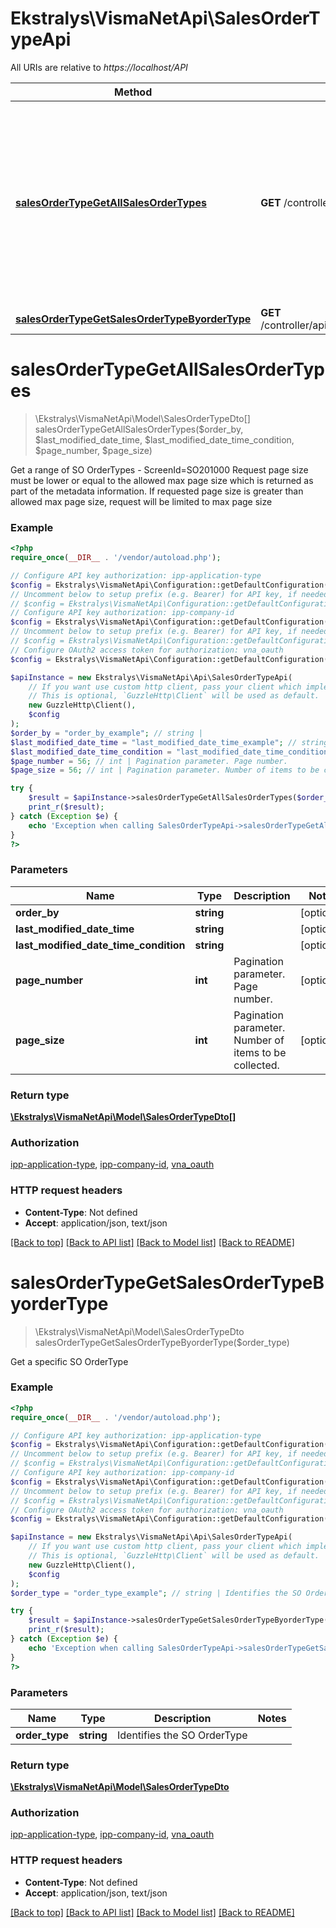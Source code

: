 # Ekstralys\VismaNetApi\SalesOrderTypeApi

All URIs are relative to *https://localhost/API*

Method | HTTP request | Description
------------- | ------------- | -------------
[**salesOrderTypeGetAllSalesOrderTypes**](SalesOrderTypeApi.md#salesOrderTypeGetAllSalesOrderTypes) | **GET** /controller/api/v1/salesordertype | Get a range of SO OrderTypes - ScreenId&#x3D;SO201000  Request page size must be lower or equal to the allowed max page size which is returned as part of the metadata information.  If requested page size is greater than allowed max page size, request will be limited to max page size
[**salesOrderTypeGetSalesOrderTypeByorderType**](SalesOrderTypeApi.md#salesOrderTypeGetSalesOrderTypeByorderType) | **GET** /controller/api/v1/salesordertype/{orderType} | Get a specific SO OrderType


# **salesOrderTypeGetAllSalesOrderTypes**
> \Ekstralys\VismaNetApi\Model\SalesOrderTypeDto[] salesOrderTypeGetAllSalesOrderTypes($order_by, $last_modified_date_time, $last_modified_date_time_condition, $page_number, $page_size)

Get a range of SO OrderTypes - ScreenId=SO201000  Request page size must be lower or equal to the allowed max page size which is returned as part of the metadata information.  If requested page size is greater than allowed max page size, request will be limited to max page size

### Example
```php
<?php
require_once(__DIR__ . '/vendor/autoload.php');

// Configure API key authorization: ipp-application-type
$config = Ekstralys\VismaNetApi\Configuration::getDefaultConfiguration()->setApiKey('ipp-application-type', 'YOUR_API_KEY');
// Uncomment below to setup prefix (e.g. Bearer) for API key, if needed
// $config = Ekstralys\VismaNetApi\Configuration::getDefaultConfiguration()->setApiKeyPrefix('ipp-application-type', 'Bearer');
// Configure API key authorization: ipp-company-id
$config = Ekstralys\VismaNetApi\Configuration::getDefaultConfiguration()->setApiKey('ipp-company-id', 'YOUR_API_KEY');
// Uncomment below to setup prefix (e.g. Bearer) for API key, if needed
// $config = Ekstralys\VismaNetApi\Configuration::getDefaultConfiguration()->setApiKeyPrefix('ipp-company-id', 'Bearer');
// Configure OAuth2 access token for authorization: vna_oauth
$config = Ekstralys\VismaNetApi\Configuration::getDefaultConfiguration()->setAccessToken('YOUR_ACCESS_TOKEN');

$apiInstance = new Ekstralys\VismaNetApi\Api\SalesOrderTypeApi(
    // If you want use custom http client, pass your client which implements `GuzzleHttp\ClientInterface`.
    // This is optional, `GuzzleHttp\Client` will be used as default.
    new GuzzleHttp\Client(),
    $config
);
$order_by = "order_by_example"; // string | 
$last_modified_date_time = "last_modified_date_time_example"; // string | 
$last_modified_date_time_condition = "last_modified_date_time_condition_example"; // string | 
$page_number = 56; // int | Pagination parameter. Page number.
$page_size = 56; // int | Pagination parameter. Number of items to be collected.

try {
    $result = $apiInstance->salesOrderTypeGetAllSalesOrderTypes($order_by, $last_modified_date_time, $last_modified_date_time_condition, $page_number, $page_size);
    print_r($result);
} catch (Exception $e) {
    echo 'Exception when calling SalesOrderTypeApi->salesOrderTypeGetAllSalesOrderTypes: ', $e->getMessage(), PHP_EOL;
}
?>
```

### Parameters

Name | Type | Description  | Notes
------------- | ------------- | ------------- | -------------
 **order_by** | **string**|  | [optional]
 **last_modified_date_time** | **string**|  | [optional]
 **last_modified_date_time_condition** | **string**|  | [optional]
 **page_number** | **int**| Pagination parameter. Page number. | [optional]
 **page_size** | **int**| Pagination parameter. Number of items to be collected. | [optional]

### Return type

[**\Ekstralys\VismaNetApi\Model\SalesOrderTypeDto[]**](../Model/SalesOrderTypeDto.md)

### Authorization

[ipp-application-type](../../README.md#ipp-application-type), [ipp-company-id](../../README.md#ipp-company-id), [vna_oauth](../../README.md#vna_oauth)

### HTTP request headers

 - **Content-Type**: Not defined
 - **Accept**: application/json, text/json

[[Back to top]](#) [[Back to API list]](../../README.md#documentation-for-api-endpoints) [[Back to Model list]](../../README.md#documentation-for-models) [[Back to README]](../../README.md)

# **salesOrderTypeGetSalesOrderTypeByorderType**
> \Ekstralys\VismaNetApi\Model\SalesOrderTypeDto salesOrderTypeGetSalesOrderTypeByorderType($order_type)

Get a specific SO OrderType

### Example
```php
<?php
require_once(__DIR__ . '/vendor/autoload.php');

// Configure API key authorization: ipp-application-type
$config = Ekstralys\VismaNetApi\Configuration::getDefaultConfiguration()->setApiKey('ipp-application-type', 'YOUR_API_KEY');
// Uncomment below to setup prefix (e.g. Bearer) for API key, if needed
// $config = Ekstralys\VismaNetApi\Configuration::getDefaultConfiguration()->setApiKeyPrefix('ipp-application-type', 'Bearer');
// Configure API key authorization: ipp-company-id
$config = Ekstralys\VismaNetApi\Configuration::getDefaultConfiguration()->setApiKey('ipp-company-id', 'YOUR_API_KEY');
// Uncomment below to setup prefix (e.g. Bearer) for API key, if needed
// $config = Ekstralys\VismaNetApi\Configuration::getDefaultConfiguration()->setApiKeyPrefix('ipp-company-id', 'Bearer');
// Configure OAuth2 access token for authorization: vna_oauth
$config = Ekstralys\VismaNetApi\Configuration::getDefaultConfiguration()->setAccessToken('YOUR_ACCESS_TOKEN');

$apiInstance = new Ekstralys\VismaNetApi\Api\SalesOrderTypeApi(
    // If you want use custom http client, pass your client which implements `GuzzleHttp\ClientInterface`.
    // This is optional, `GuzzleHttp\Client` will be used as default.
    new GuzzleHttp\Client(),
    $config
);
$order_type = "order_type_example"; // string | Identifies the SO OrderType

try {
    $result = $apiInstance->salesOrderTypeGetSalesOrderTypeByorderType($order_type);
    print_r($result);
} catch (Exception $e) {
    echo 'Exception when calling SalesOrderTypeApi->salesOrderTypeGetSalesOrderTypeByorderType: ', $e->getMessage(), PHP_EOL;
}
?>
```

### Parameters

Name | Type | Description  | Notes
------------- | ------------- | ------------- | -------------
 **order_type** | **string**| Identifies the SO OrderType |

### Return type

[**\Ekstralys\VismaNetApi\Model\SalesOrderTypeDto**](../Model/SalesOrderTypeDto.md)

### Authorization

[ipp-application-type](../../README.md#ipp-application-type), [ipp-company-id](../../README.md#ipp-company-id), [vna_oauth](../../README.md#vna_oauth)

### HTTP request headers

 - **Content-Type**: Not defined
 - **Accept**: application/json, text/json

[[Back to top]](#) [[Back to API list]](../../README.md#documentation-for-api-endpoints) [[Back to Model list]](../../README.md#documentation-for-models) [[Back to README]](../../README.md)


